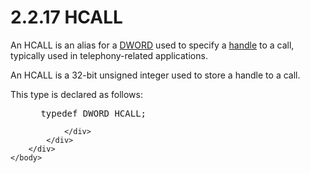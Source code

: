 <html dir="LTR" xmlns:mshelp="http://msdn.microsoft.com/mshelp" xmlns:ddue="http://ddue.schemas.microsoft.com/authoring/2003/5" xmlns:xlink="http://www.w3.org/1999/xlink" xmlns:tool="http://www.microsoft.com/tooltip">
    <head>
        <meta http-equiv="Content-Type" content="text/html; CHARSET=utf-8"></meta>
        <meta name="save" content="history"></meta>
        <title>2.2.17 HCALL</title>
        <xml>
            <mshelp:toctitle title="2.2.17 HCALL"></mshelp:toctitle>
            <mshelp:rltitle title="[MS-DTYP]: HCALL"></mshelp:rltitle>
            <mshelp:keyword index="A" term="4958db44-2d75-4ccf-a4ba-3b8b1ec56360"></mshelp:keyword>
            <mshelp:attr name="DCSext.ContentType" value="open specification"></mshelp:attr>
            <mshelp:attr name="AssetID" value="4958db44-2d75-4ccf-a4ba-3b8b1ec56360"></mshelp:attr>
            <mshelp:attr name="TopicType" value="kbRef"></mshelp:attr>
            <mshelp:attr name="DCSext.Title" value="[MS-DTYP]: HCALL" />
        </xml>
    </head>
    <body>
        <div id="header">
            <h1 class="heading">2.2.17 HCALL</h1>
        </div>
        <div id="mainSection">
            <div id="mainBody">
                <div id="allHistory" class="saveHistory"></div>
                <div id="sectionSection0" class="section" name="collapseableSection">
                    

<p>An HCALL is an alias for a <a href="262627d8-3418-4627-9218-4ffe110850b2.html">DWORD</a> used to specify a <a href="a66edeb1-52a0-4d64-a93b-2f5c833d7d92.html#gt_5044babb-08e3-4bb9-bc12-fe8f542b05ee">handle</a> to a call, typically
used in telephony-related applications.</p>

<p>An HCALL is a 32-bit unsigned integer used to store a handle
to a call.</p>

<p>This type is declared as follows:</p>

<dl>
<dd>
<div><pre> typedef DWORD HCALL;
</pre></div>
</dd></dl>


                </div>
            </div>
        </div>
    </body>
</html>